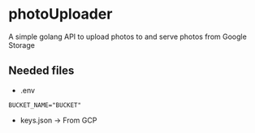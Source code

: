 # photoUploader

A simple golang API to upload photos to and serve photos from Google Storage
## Needed files

* .env

```
BUCKET_NAME="BUCKET"
```

* keys.json -> From GCP